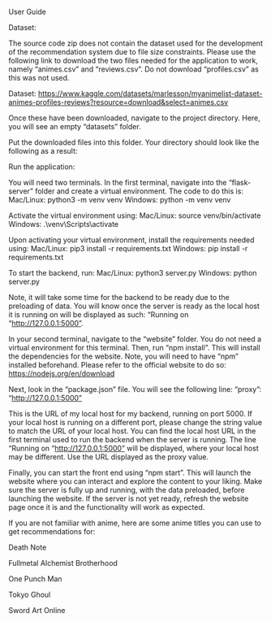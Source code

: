 User Guide

Dataset:

The source code zip does not contain the dataset used for the development of the recommendation system due to file size constraints. Please use the following link to download the two files needed for the application to work, namely “animes.csv” and “reviews.csv”. Do not download “profiles.csv” as this was not used. 

Dataset:
https://www.kaggle.com/datasets/marlesson/myanimelist-dataset-animes-profiles-reviews?resource=download&select=animes.csv

Once these have been downloaded, navigate to the project directory. Here, you will see an empty “datasets” folder. 

Put the downloaded files into this folder. Your directory should look like the following as a result:


Run the application:

You will need two terminals. In the first terminal, navigate into the “flask-server” folder and create a virtual environment. The code to do this is:
Mac/Linux: python3 -m venv venv
Windows: python -m venv venv

Activate the virtual environment using:
Mac/Linux: source venv/bin/activate
Windows: .\venv\Scripts\activate

Upon activating your virtual environment, install the requirements needed using: 
Mac/Linux: pip3 install -r requirements.txt
Windows: pip install -r requirements.txt

To start the backend, run:
Mac/Linux: python3 server.py
Windows: python server.py

Note, it will take some time for the backend to be ready due to the preloading of data. You will know once the server is ready as the local host it is running on will be displayed as such: “Running on “http://127.0.0.1:5000”.

In your second terminal, navigate to the “website” folder. You do not need a virtual environment for this terminal. Then, run “npm install”. This will install the dependencies for the website. Note, you will need to have “npm” installed beforehand. Please refer to the official website to do so: https://nodejs.org/en/download

Next, look in the “package.json” file. You will see the following line: 
“proxy”: “http://127.0.0.1:5000”

This is the URL of my local host for my backend, running on port 5000. If your local host is running on a different port, please change the string value to match the URL of your local host. You can find the local host URL in the first terminal used to run the backend when the server is running. The line “Running on “http://127.0.0.1:5000” will be displayed, where your local host may be different. Use the URL displayed as the proxy value.

Finally, you can start the front end using “npm start”. This will launch the website where you can interact and explore the content to your liking. Make sure the server is fully up and running, with the data preloaded, before launching the website. If the server is not yet ready, refresh the website page once it is and the functionality will work as expected.

If you are not familiar with anime, here are some anime titles you can use to get recommendations for:

Death Note

Fullmetal Alchemist Brotherhood

One Punch Man

Tokyo Ghoul

Sword Art Online

